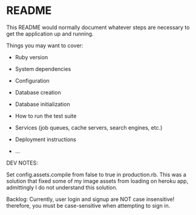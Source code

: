 # README

This README would normally document whatever steps are necessary to get the
application up and running.

Things you may want to cover:

* Ruby version

* System dependencies

* Configuration

* Database creation

* Database initialization

* How to run the test suite

* Services (job queues, cache servers, search engines, etc.)

* Deployment instructions

* ...


DEV NOTES:

Set config.assets.compile from false to true in production.rb. 
This was a solution that fixed some of my image assets from loading on heroku app,
admittingly I do not understand this solution.

Backlog: Currently, user login and signup are NOT case insensitive! therefore, you must be 
case-sensitive when attempting to sign in. 
